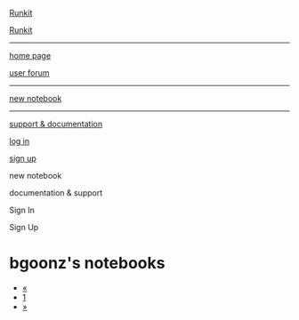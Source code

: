 <a href="https://runkit.com/" class="_xdfscp logo">Runkit</a>

<a href="https://runkit.com/" class="_xdfscp">Runkit</a>

------------------------------------------------------------------------

[home page](https://runkit.com/home)

[user forum](https://discuss.runkit.com/)

------------------------------------------------------------------------

[new notebook](https://runkit.com/new)

------------------------------------------------------------------------

[support & documentation](https://runkit.com/docs)

[log in](https://runkit.com/login)

[sign up](https://runkit.com/register)

new notebook

documentation & support

Sign In

Sign Up

<span class="fa fa-search"></span><span class="caret" style="
                          margin-top: -2px;
                          margin-left: 0.5em;
                          margin-right: 0px;
                        "></span>

bgoonz's notebooks
==================

-   <a href="https://runkit.com/bgoonz?page=1" class="page-link"><span data-aria-hidden="true">«</span></a>
-   <a href="https://runkit.com/bgoonz?page=1" class="page-link">1</a>
-   <a href="https://runkit.com/bgoonz?page=0" class="page-link"><span data-aria-hidden="true">»</span></a>

